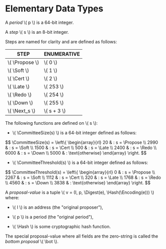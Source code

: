 $$
\newcommand \Propose {\mathit{propose}}
\newcommand \Soft {\mathit{soft}}
\newcommand \Cert {\mathit{cert}}
\newcommand \Late {\mathit{late}}
\newcommand \Redo {\mathit{redo}}
\newcommand \Down {\mathit{down}}
\newcommand \Next {\mathit{next}}
\newcommand \CommitteeSize {\mathrm{CommitteeSize}}
\newcommand \CommitteeThreshold {\mathrm{CommitteeThreshold}}
\newcommand \Proposal {\mathrm{Proposal}}
\newcommand \Digest {\mathrm{Digest}}
\newcommand \Encoding {\mathrm{Encoding}}
\newcommand \Hash {\mathrm{Hash}}
$$

# Elementary Data Types

A _period_ \\( p \\) is a 64-bit integer.

A _step_ \\( s \\) is an 8-bit integer.

Steps are named for clarity and are defined as follows:

| STEP             | ENUMERATIVE   |
|------------------|---------------|
| \\( \Propose \\) | \\( 0 \\)     |
| \\( \Soft \\)    | \\( 1 \\)     |
| \\( \Cert \\)    | \\( 2 \\)     |
| \\( \Late \\)    | \\( 253 \\)   |
| \\( \Redo \\)    | \\( 254 \\)   |
| \\( \Down \\)    | \\( 255 \\)   |
| \\( \Next_s \\)  | \\( s + 3 \\) |

The following functions are defined on \\( s \\):

- \\( \CommitteeSize(s) \\) is a 64-bit integer defined as follows:

$$
\CommitteeSize(s) = \left\\{
\begin{array}{rl}
     20 & : s = \Propose \\\\
   2990 & : s = \Soft \\\\
   1500 & : s = \Cert \\\\
    500 & : s = \Late \\\\
   2400 & : s = \Redo \\\\
   6000 & : s = \Down \\\\
   5000 & : \text{otherwise}
\end{array}
\right.
$$

- \\( \CommitteeThreshold(s) \\) is a 64-bit integer defined as follows:

$$
\CommitteeThreshold(s) = \left\\{
\begin{array}{rl}
     0 & : s = \Propose \\\\
  2267 & : s = \Soft \\\\
  1112 & : s = \Cert \\\\
   320 & : s = \Late \\\\
  1768 & : s = \Redo \\\\
  4560 & : s = \Down \\\\
  3838 & : \text{otherwise}
\end{array}
\right.
$$

A _proposal-value_ is a tuple \\( v = (I, p, \Digest(e), \Hash(\Encoding(e))) \\)
where:

- \\( I \\) is an address (the "original proposer"),

- \\( p \\) is a period (the "original period"),

- \\( \Hash \\) is some cryptographic hash function.

The special proposal-value where all fields are the zero-string is called the _bottom
proposal_ \\( \bot \\).